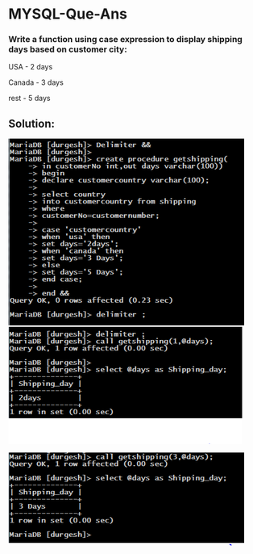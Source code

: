 # MYSQL-Que-Ans
### Write a function using case expression to display shipping days based on customer city:

USA - 2 days

Canada - 3 days

rest - 5 days

## Solution:



 ![creating](https://github.com/Durgesh-Gupta/MYSQL-Que-Ans/blob/main/Query%20ScreenShots/useCase1.png)
 ![check 1](https://github.com/Durgesh-Gupta/MYSQL-Que-Ans/blob/main/Query%20ScreenShots/useCAse2.png)
 
 ![check 2](https://github.com/Durgesh-Gupta/MYSQL-Que-Ans/blob/main/Query%20ScreenShots/usecase3.png)
